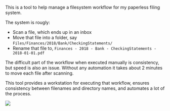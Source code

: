 This is a tool to help manage a filesystem workflow for my paperless filing system.

The system is rougly:

- Scan a file, which ends up in an inbox
- Move that file into a folder, say `Files/Finances/2018/Bank/CheckingStatements/`
- Rename that file to, `Finances - 2018 - Bank - CheckingStatements - 2018-01-01.pdf`

The difficult part of the workflow when executed manually is consistency, but speed is also an issue. Without any automation it takes about 2 minutes to move each file after scanning.

This tool provides a workstation for executing that workflow, ensures consistency between filenames and directory names, and automates a lot of the process.

![](https://i.imgur.com/fAvTkUl.gif)
